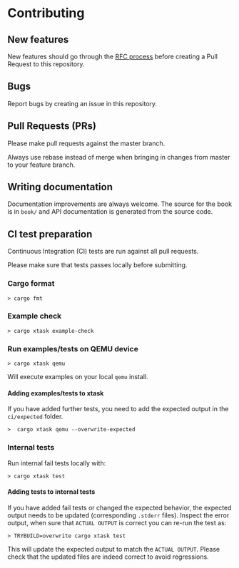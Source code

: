 # Contributing

## New features

New features should go through the [RFC process][rfcs] before creating a Pull Request to this repository.

[rfcs]: https://github.com/rtic-rs/rfcs

## Bugs

Report bugs by creating an issue in this repository.

## Pull Requests (PRs)

Please make pull requests against the master branch.

Always use rebase instead of merge when bringing in changes from master to your feature branch.

## Writing documentation

Documentation improvements are always welcome.
The source for the book is in `book/` and API documentation is generated from the source code.

## CI test preparation

Continuous Integration (CI) tests are run against all pull requests.

Please make sure that tests passes locally before submitting.

### Cargo format

```shell
> cargo fmt
```

### Example check

```shell
> cargo xtask example-check
```

### Run examples/tests on QEMU device

```shell
> cargo xtask qemu
```

Will execute examples on your local `qemu` install.

#### Adding examples/tests to xtask

If you have added further tests, you need to add the expected output in the `ci/expected` folder.

```shell
>  cargo xtask qemu --overwrite-expected
```

### Internal tests

Run internal fail tests locally with:

```shell
> cargo xtask test
```

#### Adding tests to internal tests

If you have added fail tests or changed the expected behavior, the expected output needs to be updated (corresponding `.stderr` files).
Inspect the error output, when sure that `ACTUAL OUTPUT` is correct you can re-run the test as:

```shell
> TRYBUILD=overwrite cargo xtask test
```

This will update the expected output to match the `ACTUAL OUTPUT`.
Please check that the updated files are indeed correct to avoid regressions.
